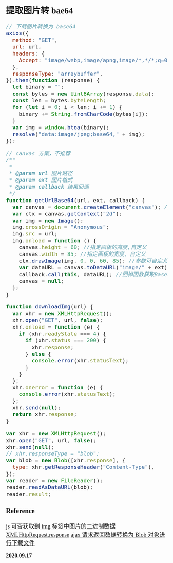 <font size=4 face='楷体'>

## 提取图片转 bae64

```js
// 下载图片转换为 base64
axios({
  method: "GET",
  url: url,
  headers: {
    Accept: "image/webp,image/apng,image/*,*/*;q=0.8",
  },
  responseType: "arraybuffer",
}).then(function (response) {
  let binary = "";
  const bytes = new Uint8Array(response.data);
  const len = bytes.byteLength;
  for (let i = 0; i < len; i += 1) {
    binary += String.fromCharCode(bytes[i]);
  }
  var img = window.btoa(binary);
  resolve("data:image/jpeg;base64," + img);
});
```

```js
// canvas 方案，不推荐
/**
 *
 * @param url 图片路径
 * @param ext 图片格式
 * @param callback 结果回调
 */
function getUrlBase64(url, ext, callback) {
  var canvas = document.createElement("canvas"); //创建canvas DOM元素
  var ctx = canvas.getContext("2d");
  var img = new Image();
  img.crossOrigin = "Anonymous";
  img.src = url;
  img.onload = function () {
    canvas.height = 60; //指定画板的高度,自定义
    canvas.width = 85; //指定画板的宽度，自定义
    ctx.drawImage(img, 0, 0, 60, 85); //参数可自定义
    var dataURL = canvas.toDataURL("image/" + ext);
    callback.call(this, dataURL); //回掉函数获取Base64编码
    canvas = null;
  };
}
```

```js
function downloadImg(url) {
  var xhr = new XMLHttpRequest();
  xhr.open("GET", url, false);
  xhr.onload = function (e) {
    if (xhr.readyState === 4) {
      if (xhr.status === 200) {
        xhr.response;
      } else {
        console.error(xhr.statusText);
      }
    }
  };
  xhr.onerror = function (e) {
    console.error(xhr.statusText);
  };
  xhr.send(null);
  return xhr.response;
}
```

```js
var xhr = new XMLHttpRequest();
xhr.open("GET", url, false);
xhr.send(null);
// xhr.responseType = "blob";
var blob = new Blob([xhr.response], {
  type: xhr.getResponseHeader("Content-Type"),
});
var reader = new FileReader();
reader.readAsDataURL(blob);
reader.result;
```

### Reference

[js 可否获取到 img 标签中图片的二进制数据](https://segmentfault.com/q/1010000019122380)
[XMLHttpRequest.response](https://developer.mozilla.org/zh-CN/docs/Web/API/XMLHttpRequest/response)
[ajax 请求返回数据转换为 Blob 对象进行下载文件](https://blog.csdn.net/zhou13528482267/article/details/89474648)

**2020.09.17**
